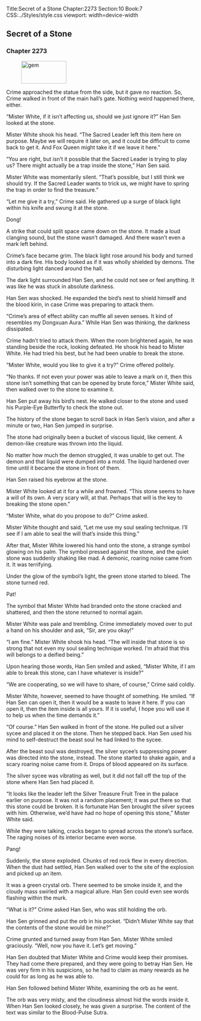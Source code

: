 Title:Secret of a Stone 
Chapter:2273 
Section:10 
Book:7 
CSS:../Styles/style.css 
viewport: width=device-width
  
## Secret of a Stone
### Chapter 2273 
<figure>
	<img src="../Images/gem.gif" alt="gem" id="gem" width="120" height="60" />
</figure>
  

  
  Crime approached the statue from the side, but it gave no reaction. So, Crime walked in front of the main hall’s gate. Nothing weird happened there, either.

“Mister White, if it isn’t affecting us, should we just ignore it?” Han Sen looked at the stone.

Mister White shook his head. “The Sacred Leader left this item here on purpose. Maybe we will require it later on, and it could be difficult to come back to get it. And Fox Queen might take it if we leave it here.”

“You are right, but isn’t it possible that the Sacred Leader is trying to play us? There might actually be a trap inside the stone,” Han Sen said.

Mister White was momentarily silent. “That’s possible, but I still think we should try. If the Sacred Leader wants to trick us, we might have to spring the trap in order to find the treasure.”

“Let me give it a try,” Crime said. He gathered up a surge of black light within his knife and swung it at the stone.

Dong!

A strike that could split space came down on the stone. It made a loud clanging sound, but the stone wasn’t damaged. And there wasn’t even a mark left behind.

Crime’s face became grim. The black light rose around his body and turned into a dark fire. His body looked as if it was wholly shielded by demons. The disturbing light danced around the hall.

The dark light surrounded Han Sen, and he could not see or feel anything. It was like he was stuck in absolute darkness.

Han Sen was shocked. He expanded the bird’s nest to shield himself and the blood kirin, in case Crime was preparing to attack them.

“Crime’s area of effect ability can muffle all seven senses. It kind of resembles my Dongxuan Aura.” While Han Sen was thinking, the darkness dissipated.

Crime hadn’t tried to attack them. When the room brightened again, he was standing beside the rock, looking defeated. He shook his head to Mister White. He had tried his best, but he had been unable to break the stone.

“Mister White, would you like to give it a try?” Crime offered politely.

“No thanks. If not even your power was able to leave a mark on it, then this stone isn’t something that can be opened by brute force,” Mister White said, then walked over to the stone to examine it.

Han Sen put away his bird’s nest. He walked closer to the stone and used his Purple-Eye Butterfly to check the stone out.

The history of the stone began to scroll back in Han Sen’s vision, and after a minute or two, Han Sen jumped in surprise.

The stone had originally been a bucket of viscous liquid, like cement. A demon-like creature was thrown into the liquid.

No matter how much the demon struggled, it was unable to get out. The demon and that liquid were dumped into a mold. The liquid hardened over time until it became the stone in front of them.

Han Sen raised his eyebrow at the stone.

Mister White looked at it for a while and frowned. “This stone seems to have a will of its own. A very scary will, at that. Perhaps that will is the key to breaking the stone open.”

“Mister White, what do you propose to do?” Crime asked.

Mister White thought and said, “Let me use my soul sealing technique. I’ll see if I am able to seal the will that’s inside this thing.”

After that, Mister White lowered his hand onto the stone, a strange symbol glowing on his palm. The symbol pressed against the stone, and the quiet stone was suddenly shaking like mad. A demonic, roaring noise came from it. It was terrifying.

Under the glow of the symbol’s light, the green stone started to bleed. The stone turned red.

Pat!

The symbol that Mister White had branded onto the stone cracked and shattered, and then the stone returned to normal again.

Mister White was pale and trembling. Crime immediately moved over to put a hand on his shoulder and ask, “Sir, are you okay!”

“I am fine.” Mister White shook his head. “The will inside that stone is so strong that not even my soul sealing technique worked. I’m afraid that this will belongs to a deified being.”

Upon hearing those words, Han Sen smiled and asked, “Mister White, if I am able to break this stone, can I have whatever is inside?”

“We are cooperating, so we will have to share, of course,” Crime said coldly.

Mister White, however, seemed to have thought of something. He smiled. “If Han Sen can open it, then it would be a waste to leave it here. If you can open it, then the item inside is all yours. If it is useful, I hope you will use it to help us when the time demands it.”

“Of course.” Han Sen walked in front of the stone. He pulled out a silver sycee and placed it on the stone. Then he stepped back. Han Sen used his mind to self-destruct the beast soul he had linked to the sycee.

After the beast soul was destroyed, the silver sycee’s suppressing power was directed into the stone, instead. The stone started to shake again, and a scary roaring noise came from it. Drops of blood appeared on its surface.

The silver sycee was vibrating as well, but it did not fall off the top of the stone where Han Sen had placed it.

“It looks like the leader left the Silver Treasure Fruit Tree in the palace earlier on purpose. It was not a random placement; it was put there so that this stone could be broken. It is fortunate Han Sen brought the silver sycees with him. Otherwise, we’d have had no hope of opening this stone,” Mister White said.

While they were talking, cracks began to spread across the stone’s surface. The raging noises of its interior became even worse.

Pang!

Suddenly, the stone exploded. Chunks of red rock flew in every direction. When the dust had settled, Han Sen walked over to the site of the explosion and picked up an item.

It was a green crystal orb. There seemed to be smoke inside it, and the cloudy mass swirled with a magical allure. Han Sen could even see words flashing within the murk.

“What is it?” Crime asked Han Sen, who was still holding the orb.

Han Sen grinned and put the orb in his pocket. “Didn’t Mister White say that the contents of the stone would be mine?”

Crime grunted and turned away from Han Sen. Mister White smiled graciously. “Well, now you have it. Let’s get moving.”

Han Sen doubted that Mister White and Crime would keep their promises. They had come there prepared, and they were going to betray Han Sen. He was very firm in his suspicions, so he had to claim as many rewards as he could for as long as he was able to.

Han Sen followed behind Mister White, examining the orb as he went.

The orb was very misty, and the cloudiness almost hid the words inside it. When Han Sen looked closely, he was given a surprise. The content of the text was similar to the Blood-Pulse Sutra.
